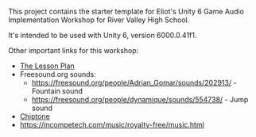 This project contains the starter template for Eliot's Unity 6 Game Audio Implementation Workshop for River Valley High School.

It's intended to be used with Unity 6, version 6000.0.41f1.

Other important links for this workshop:
* [The Lesson Plan](./LessonPlan.md)
* Freesound.org sounds:
  * https://freesound.org/people/Adrian_Gomar/sounds/202913/ - Fountain sound
  * https://freesound.org/people/dynamique/sounds/554738/ - Jump sound
* [Chiptone](https://sfbgames.itch.io/chiptone)
* https://incompetech.com/music/royalty-free/music.html